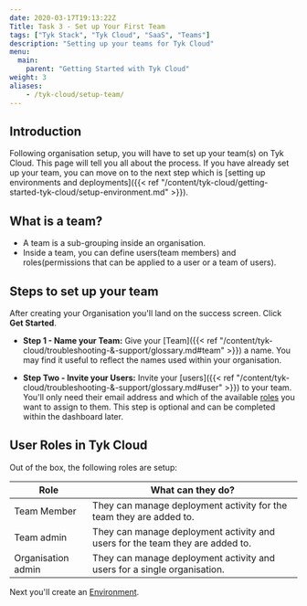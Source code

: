 ```yaml
---
date: 2020-03-17T19:13:22Z
Title: Task 3 - Set up Your First Team
tags: ["Tyk Stack", "Tyk Cloud", "SaaS", "Teams"]
description: "Setting up your teams for Tyk Cloud"
menu:
  main:
    parent: "Getting Started with Tyk Cloud"
weight: 3
aliases:
    - /tyk-cloud/setup-team/
---
```


## Introduction

Following organisation setup, you will have to set up your team(s) on Tyk Cloud. This page will tell you all about the process. If you have already set up your team, you can move on to the next step which is [setting up environments and deployments]({{< ref "/content/tyk-cloud/getting-started-tyk-cloud/setup-environment.md" >}}).

## What is a team?

* A team is a sub-grouping inside an organisation. 
* Inside a team, you can define users(team members) and roles(permissions that can be applied to a user or a team of users).

## Steps to set up your team

After creating your Organisation you'll land on the success screen. Click **Get Started**.

* **Step 1 - Name your Team:** Give your [Team]({{< ref "/content/tyk-cloud/troubleshooting-&-support/glossary.md#team" >}}) a name. You may find it useful to reflect the names used within your organisation.

* **Step Two - Invite your Users:** Invite your [users]({{< ref "/content/tyk-cloud/troubleshooting-&-support/glossary.md#user" >}}) to your team. You'll only need their email address and which of the available [roles](/docs/tyk-cloud/troubleshooting-support/glossary/#role) you want to assign to them. This step is optional and can be completed within the dashboard later.

## User Roles in Tyk Cloud

Out of the box, the following roles are setup:

| **Role**           | **What can they do?**                                                         |
|--------------------|-------------------------------------------------------------------------------|
| Team Member        | They can manage deployment activity for the team they are added to.           |
| Team admin         | They can manage deployment activity and users for the team they are added to. |
| Organisation admin | They can manage deployment activity and users for a single organisation.      |

Next you'll create an [Environment](/docs/tyk-cloud/getting-started-tyk-cloud/setup-environment/).
